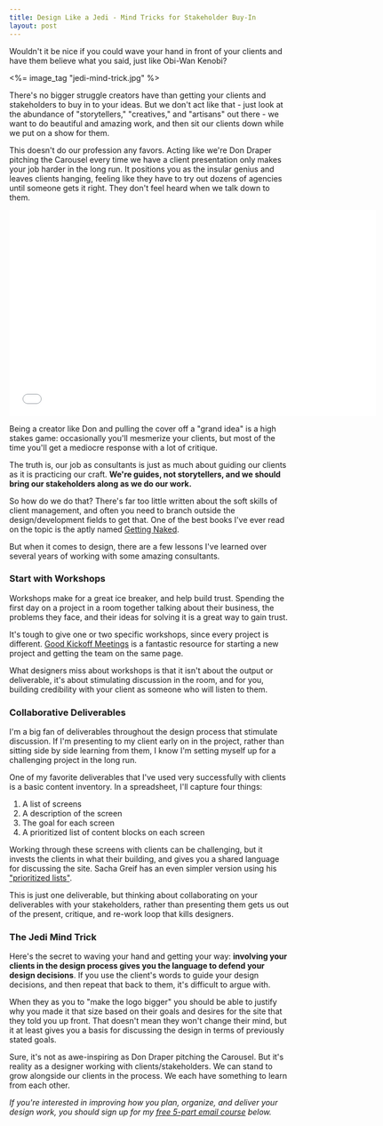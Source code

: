```yaml
---
title: Design Like a Jedi - Mind Tricks for Stakeholder Buy-In
layout: post
---
```


Wouldn't it be nice if you could wave your hand in front of your clients and have them believe what you said, just like Obi-Wan Kenobi?

<%= image_tag "jedi-mind-trick.jpg" %>

There's no bigger struggle creators have than getting your clients and stakeholders to buy in to your ideas. But we don't act like that - just look at the abundance of "storytellers," "creatives," and "artisans" out there - we want to do beautiful and amazing work, and then sit our clients down while we put on a show for them.

This doesn't do our profession any favors. Acting like we're Don Draper pitching the Carousel every time we have a client presentation only makes your job harder in the long run. It positions you as the insular genius and leaves clients hanging, feeling like they have to try out dozens of agencies until someone gets it right. They don't feel heard when we talk down to them.

<iframe width="660" height="371" src="//www.youtube-nocookie.com/embed/MoKtk8L77-U?rel=0" frameborder="0" allowfullscreen></iframe>

Being a creator like Don and pulling the cover off a "grand idea" is a high stakes game: occasionally you'll mesmerize your clients, but most of the time you'll get a mediocre response with a lot of critique.

The truth is, our job as consultants is just as much about guiding our clients as it is practicing our craft. **We're guides, not storytellers, and we should bring our stakeholders along as we do our work.**

So how do we do that? There's far too little written about the soft skills of client management, and often you need to branch outside the design/development fields to get that. One of the best books I've ever read on the topic is the aptly named [Getting Naked](http://www.amazon.com/gp/product/0787976393/ref=as_li_tl?ie=UTF8&camp=1789&creative=390957&creativeASIN=0787976393&linkCode=as2&tag=behincompa-20&linkId=XXJN6FLYZVV3ZQGX).

But when it comes to design, there are a few lessons I've learned over several years of working with some amazing consultants.

### Start with Workshops
Workshops make for a great ice breaker, and help build trust. Spending the first day on a project in a room together talking about their business, the problems they face, and their ideas for solving it is a great way to gain trust.

It's tough to give one or two specific workshops, since every project is different. [Good Kickoff Meetings](http://goodkickoffmeetings.com/) is a fantastic resource for starting a new project and getting the team on the same page.

What designers miss about workshops is that it isn't about the output or deliverable, it's about stimulating discussion in the room, and for you, building credibility with your client as someone who will listen to them.

### Collaborative Deliverables
I'm a big fan of deliverables throughout the design process that stimulate discussion. If I'm presenting to my client early on in the project, rather than sitting side by side learning from them, I know I'm setting myself up for a challenging project in the long run.

One of my favorite deliverables that I've used very successfully with clients is a basic content inventory. In a spreadsheet, I'll capture four things:

1. A list of screens
2. A description of the screen
3. The goal for each screen
4. A prioritized list of content blocks on each screen

Working through these screens with clients can be challenging, but it invests the clients in what their building, and gives you a shared language for discussing the site. Sacha Greif has an even simpler version using his ["prioritized lists"](http://sachagreif.com/a-simpler-and-faster-alternative-to-wireframes/).

This is just one deliverable, but thinking about collaborating on your deliverables with your stakeholders, rather than presenting them gets us out of the present, critique, and re-work loop that kills designers.

### The Jedi Mind Trick
Here's the secret to waving your hand and getting your way: **involving your clients in the design process gives you the language to defend your design decisions**. If you use the client's words to guide your design decisions, and then repeat that back to them, it's difficult to argue with.

When they as you to "make the logo bigger" you should be able to justify why you made it that size based on their goals and desires for the site that they told you up front. That doesn't mean they won't change their mind, but it at least gives you a basis for discussing the design in terms of previously stated goals.

Sure, it's not as awe-inspiring as Don Draper pitching the Carousel. But it's reality as a designer working with clients/stakeholders. We can stand to grow alongside our clients in the process. We each have something to learn from each other.

*If you're interested in improving how you plan, organize, and deliver your design work, you should sign up for my [free 5-part email course](http://marcelosomers.com/a-guide-to-planning-design) below.*
